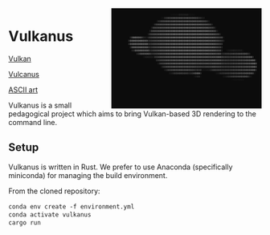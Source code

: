 <img align="right" alt="" src="vulkanus.gif"/>

# Vulkanus

[Vulkan](https://en.wikipedia.org/wiki/Vulkan)

[Vulcanus](https://en.wikipedia.org/wiki/Vulcan_(mythology))

[ASCII art](https://en.wikipedia.org/wiki/ASCII_art)

Vulkanus is a small pedagogical project which aims to bring Vulkan-based 3D rendering to the command line.

## Setup

Vulkanus is written in Rust. We prefer to use Anaconda (specifically miniconda) for managing the build environment.

From the cloned repository:

    conda env create -f environment.yml
    conda activate vulkanus
    cargo run
